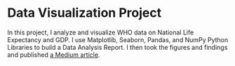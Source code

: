 # Data Visualization Project

In this project, I analyze and visualize WHO data on National Life Expectancy and GDP. I use Matplotlib, Seaborn, Pandas, and NumPy Python Libraries to build a Data Analysis Report. I then took the figures and findings and published [a Medium article](https://medium.com/@s.p.searle/an-analysis-of-life-expectancy-and-gdp-data-e1872cb15b1b).
